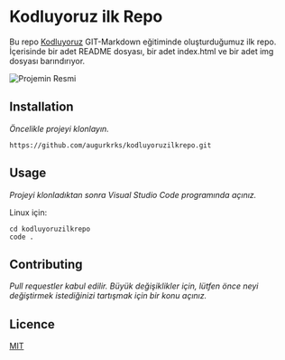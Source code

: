 # Kodluyoruz ilk Repo
Bu repo [Kodluyoruz](https//:kodluyoruz.org) GIT-Markdown eğitiminde oluşturduğumuz ilk repo. İçerisinde bir adet README dosyası, bir adet index.html ve bir adet img dosyası barındırıyor.

![Projemin Resmi](<img width="824" height="998" alt="kodluyoruz" src="https://github.com/user-attachments/assets/7c40729a-6095-41e1-925d-73e1a4a2e662" />)


## Installation
*Öncelikle projeyi klonlayın.*
```
https://github.com/augurkrks/kodluyoruzilkrepo.git
```

## Usage
*Projeyi klonladıktan sonra Visual Studio Code programında açınız.*

Linux için:
```
cd kodluyoruzilkrepo
code .
 ```

 ## Contributing
*Pull requestler kabul edilir. Büyük değişiklikler için, lütfen önce neyi değiştirmek istediğinizi tartışmak için bir konu açınız.*

 ## Licence
 [MIT](https://choosealicense.com/licenses/mit)
